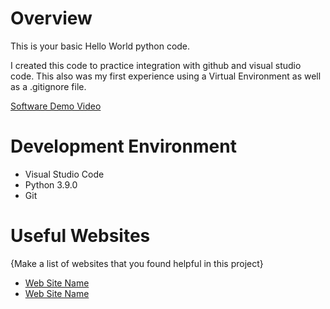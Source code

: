 # Overview

This is your basic Hello World python code.

I created this code to practice integration with github and visual studio code.  This also was my first experience using a Virtual Environment as well as a .gitignore file.


[Software Demo Video](http://youtube.link.goes.here)

# Development Environment

* Visual Studio Code
* Python 3.9.0
* Git

# Useful Websites

{Make a list of websites that you found helpful in this project}
* [Web Site Name](http://url.link.goes.here)
* [Web Site Name](http://url.link.goes.here)